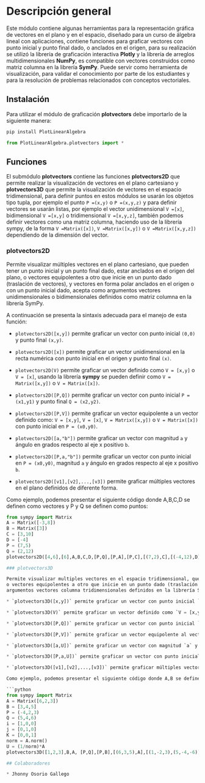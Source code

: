 
# Descripción general

Este módulo contiene algunas herramientas para la representación gráfica de vectores en el plano y en el espacio, diseñado para un curso de álgebra lineal con aplicaciones, contiene funciones para graficar vectores con punto inicial y punto final dado, o anclados en el origen, para su realización se utilizó la librería de graficación interactiva **Plotly** y la librería de arreglos multidimensionales **NumPy**, es compatible con vectores construidos como matriz columna en la librería **SymPy**. Puede servir como herramienta de visualización, para validar el conocimiento por parte de los estudiantes y para la resolución de problemas relacionados con conceptos vectoriales.

## Instalación

Para utilizar el módulo de graficación **plotvectors** debe importarlo de la siguiente manera:

```python
pip install PlotLinearAlgebra
```
```python
from PlotLinearAlgebra.plotvectors import *
```

## Funciones

El submódulo **plotvectors** contiene las funciones **plotvectors2D** que permite realizar la visualización de vectores en el plano cartesiano y **plotvectors3D** que 
permite la visualización de vectores en el espacio tridimensional, para definir puntos en estos módulos se usarán los objetos tipo tupla, por ejemplo el punto  `P =(x,y)` 
o `P =(x,y,z)` y para definir vectores se usarán listas, por ejemplo el vector unidimensional `V =[x]`, bidimensional `V =[x,y]` o tridimensional `V =[x,y,z]`,  también podemos definir vectores como una matriz columna, haciendo uso de la librería sympy, de la forma `V =Matrix([x])`, `V =Matrix([x,y])` o `V =Matrix([x,y,z])` 
dependiendo de la dimensión del vector.

### plotvectors2D

Permite visualizar múltiples vectores en el plano cartesiano, que pueden tener un punto inicial y un punto final dado, estar anclados en el origen del plano, o vectores equipolentes a otro que inicie en un punto dado (traslación de vectores), y vectores en forma polar anclados en el origen o con un punto inicial dado, acepta como 
argumentos vectores unidimensionales o bidimensionales definidos como matriz columna en la librería SymPy.

A continuación  se presenta la sintaxis adecuada para el manejo de esta función:

* `plotvectors2D([x,y])` permite graficar un vector con punto inicial `(0,0)` y punto final `(x,y)`.

* `plotvectors2D([x])` permite graficar un vector unidimensional en la recta numérica con punto inicial  en el origen y punto final `(x)`.

* `plotvectors2D(V)` permite graficar un vector definido como `V = [x,y]` o  `V = [x]`, usando la librería **sympy** se pueden definir como `V = Matrix([x,y])` o `V = Matrix([x])`.

* `plotvectors2D([P,Q])` permite graficar un vector con punto inicial `P = (x1,y1)` y punto final `Q = (x2,y2)`.

* `plotvectors2D([P,V])` permite graficar un vector equipolente a un vector definido como: `V = [x,y]`, `V = [x]`, `V = Matrix([x,y])` o `V = Matrix([x])` con punto inicial en `P = (x0,y0)`.

* `plotvectors2D([a,"b"])` permite graficar un vector con magnitud `a` y ángulo en grados respecto al eje x positivo `b`.

* `plotvectors2D([P,a,"b"])` permite graficar un vector con punto inicial en `P = (x0,y0)`, magnitud `a` y ángulo en grados respecto al eje x positivo `b`.

* `plotvectors2D([v1],[v2],...,[v3])` permite graficar múltiples vectores en el plano definidos de diferente forma.

Como ejemplo, podemos presentar el siguiente código donde A,B,C,D se definen como vectores y P y Q se definen como puntos:

```python
from sympy import Matrix
A = Matrix([-3,8])
B = Matrix([3])
C = [3,10]
D = [-4]
P = (7,5)
Q = (2,12)
plotvectors2D([4,6],[6],A,B,C,D,[P,Q],[P,A],[P,C],[(7,2),C],[(-4,12),D],[8,"300"],[(4,-6.928),6,"90"])```

### plotvectors3D

Permite visualizar multiples vectores en el espacio tridimensional, que pueden tener un punto inicial y un punto final dado, estar anclados en el origen del espacio,
o vectores equipolentes a otro que inicie en un punto dado (traslación de vectores), y vectores desde una magnitud y un vector director unitario dado, acepta como 
argumentos vectores columna tridimensionales definidos en la librería SymPy.

* `plotvectors3D([x,y])` permite graficar un vector con punto inicial `(0,0,0)` y punto final `(x,y,z)`.

* `plotvectors3D(V)` permite graficar un vector definido como `V = [x,y,z]` o en la librería **sympy** como `V = Matrix([x,y,z])`.

* `plotvectors3D([P,Q])` permite graficar un vector con punto inicial `P = (x1,y1,z1)` y punto final `Q = (x2,y2,z2)`.

* `plotvectors3D([P,V])` permite graficar un vector equipolente al vector  definido como `V = [x,y,z]` o  `V = Matrix([x,y,z])` con punto inicial en `P = (x0,y0,z0)`.

* `plotvectors3D([a,U])` permite graficar un vector con magnitud `a` y vector director unitario definido como `U = [x,y,z]` o `U = Matrix([x,y,z])`.

* `plotvectors3D([P,a,U])` permite graficar un vector con punto inicial en `P = (x0,y0,z0)`, magnitud `a` y vector director unitario definido como `U = [x,y,z]` o `U = Matrix([x,y,z])`.

* `plotvectors3D([v1],[v2],...,[v3])` permite graficar múltiples vectores en el espacio definidos de diferente forma.

Como ejemplo, podemos presentar el siguiente código donde A,B se define como vectores, i,j,k como vectores unitario y P y Q como puntos:

```python
from sympy import Matrix
A = Matrix([6,2,3])
B = [3,4,5]
P = (-4,2,3)
Q = (5,4,6)
i = [1,0,0]
j = [0,1,0]
K = [0,0,1]
norm = A.norm()
U = (1/norm)*A
plotvectors3D([1,2,3],B,A, [P,Q],[P,B],[(6,3,5),A],[(1,-2,3),(5,-4,-6)],[3,i],[(1,2,3),3,j],[5,K],[(4,5,6),8,U])```

## Colaboradores

* Jhonny Osorio Gallego
